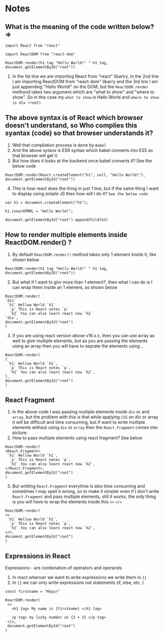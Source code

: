 # Notes

## What is the meaning of the code written below? =>
 
```
import React from "react"

import ReactDOM from "react-dom"

ReactDOM.render(h1 tag "Hello World!" " h1 tag, document.getElementByID("root")) 
```

1. In the 1st line we are importing React from "react" libariry, in the 2nd line I am importing ReactDOM from "react-dom" libarry and the 3rd line I am just appending "Hello World!" on the DOM, but the `ReactDOM.render` methond takes two argument which are "what to show" and "where to show". So in this case my `what to show` is Hello World and `where to show is div (root)`.

## The above syntax is of React which browser doesn't understand, so Who complies this syantax (code) so that browser understands it?

1. Well that compliation process is done by `Babel`
2. And the above sytanx is ES6 syntax which babel converts into ES5 so that browser will get it.
3. But how does it looks at the backend once babel converts it? See the below code
```
ReactDOM.render(React.createElement("h1", null, "Hello World!"), document.getElementById("root"))
```
4. This is how react does the thing in just 1 line, but if the same thing I want to display using simple JS then how will I do it? `See the below code`

```
var h1 = document.createElement("h1");

h1.innerHTMML = "Hello World!";

document.getElementById("root").appendChild(h1)
 ```
## How to render multiple elements inside ReactDOM.render() ?
1. By default `ReactDOM.render()` method takes only 1 element inside it, like shown below
```
ReactDOM.render(h1 tag "Hello World!" " h1 tag, document.getElementByID("root")) 
```
2. But what if I want to givr more than 1 element?, then what I can do is I can wrap them inside an 1 element, as shown below
```
ReactDOM.render(
`div` 
 `h1` Hellow World `h1`
  `p` This is React notes `p`
  `h2` You can also learn react now `h2`
`div`,
document.getElementById("root")
) 
```
3. If you are using react version above v16.x.x, then you can use array as well to give multiple elements, but as you are passing the elements using an array then you will have to seprate the elements using `,`
```
ReactDOM.render(
[ 
 `h1` Hellow World `h1`,
  `p` This is React notes `p`,
  `h2` You can also learn react now `h2`,
],
document.getElementById("root")
) 
```
## React Fragment

1. In the above code I was passing multiple elements inside `div` or and `array`, but the problem with this is that while applying `CSS` on div or array it will be difficult and time consuming, but if want to write multiple elements without using `div` or `array` then the `React.Fragment` comes into picture.
2. How to pass multiple elements using react fragment? See below
```
ReactDOM.render(
<React.Fragment>
 `h1` Hellow World `h1`,
  `p` This is React notes `p`,
  `h2` You can also learn react now `h2`,
</React.Fragment>,
document.getElementById("root")
) 
```
3. But writting `React.Fragment` everytime is also time consuming and sometimes I may spell it wrong, so to make it simpler even if I don't write `React.Fragment` and pass multiple elements, still it works, the only thing is you will have to wrap the elements inside this `<>` `</>`
```
ReactDOM.render(
<>
 `h1` Hellow World `h1`,
  `p` This is React notes `p`,
  `h2` You can also learn react now `h2`,
</>,
document.getElementById("root")
) 
```
## Expressions in React
Expressions - are combination of operators and operands
1. In react whenver we want to write expressions we write them in `{}`
2. In `{}` we can only write expressions not statements (if, else, etc .) 
```
const firstname = "Mayur"

ReactDOM.render(
 <>
   <h1 tag> My name is {firstname} </h1 tag>
   
   <p tag> my lucky number us {2 + 3} </p tag>
 </>,
 document.getElementById("root")
)
```
